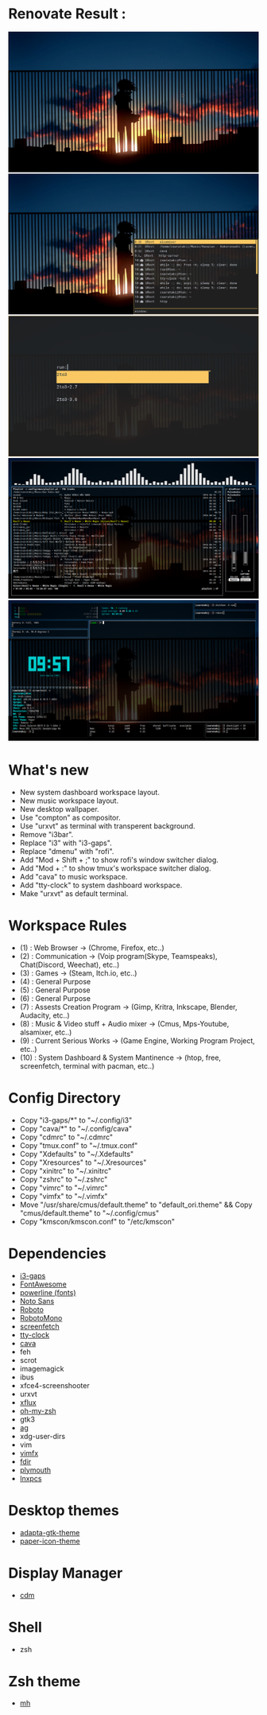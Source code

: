 # Renovate Result :
![normal](screenshots/normal.png)
![switch window](screenshots/switch_window.png)
![dmenu replacement](screenshots/dmenu_replcement.png)
![workspace 8](screenshots/workspace8.png)
![workspace 10](screenshots/workspace10.png)

# What's new
- New system dashboard workspace layout.
- New music workspace layout.
- New desktop wallpaper.
- Use "compton" as compositor.
- Use "urxvt" as terminal with transperent background.
- Remove "i3bar".
- Replace "i3" with "i3-gaps".
- Replace "dmenu" with "rofi".
- Add "Mod + Shift + ;" to show rofi's window switcher dialog.
- Add "Mod + :" to show tmux's workspace switcher dialog.
- Add "cava" to music workspace.
- Add "tty-clock" to system dashboard workspace.
- Make "urxvt" as default terminal.

# Workspace Rules
- (1) : Web Browser -> (Chrome, Firefox, etc..)
- (2) : Communication -> (Voip program(Skype, Teamspeaks), Chat(Discord, Weechat), etc..)
- (3) : Games -> (Steam, Itch.io, etc..)
- (4) : General Purpose
- (5) : General Purpose
- (6) : General Purpose
- (7) : Assests Creation Program -> (Gimp, Kritra, Inkscape, Blender, Audacity, etc..)
- (8) : Music & Video stuff + Audio mixer -> (Cmus, Mps-Youtube, alsamixer, etc..)
- (9) : Current Serious Works -> (Game Engine, Working Program Project, etc..)
- (10) : System Dashboard & System Mantinence -> (htop, free, screenfetch, terminal with pacman, etc..)

# Config Directory
- Copy "i3-gaps/*" to "~/.config/i3"
- Copy "cava/*" to "~/.config/cava"
- Copy "cdmrc" to "~/.cdmrc"
- Copy "tmux.conf" to "~/.tmux.conf"
- Copy "Xdefaults" to "~/.Xdefaults"
- Copy "Xresources" to "~/.Xresources"
- Copy "xinitrc" to "~/.xinitrc"
- Copy "zshrc" to "~/.zshrc"
- Copy "vimrc" to "~/.vimrc"
- Copy "vimfx" to "~/.vimfx"
- Move "/usr/share/cmus/default.theme" to "default_ori.theme" && Copy "cmus/default.theme" to "~/.config/cmus"
- Copy "kmscon/kmscon.conf" to "/etc/kmscon"

# Dependencies
- [i3-gaps](https://github.com/Airblader/i3)
- [FontAwesome](https://github.com/FortAwesome/Font-Awesome)
- [powerline (fonts)](https://github.com/powerline/fonts)
- [Noto Sans](https://fonts.google.com/specimen/Noto+Sans)
- [Roboto](https://fonts.google.com/specimen/Roboto)
- [RobotoMono](https://fonts.google.com/specimen/Roboto+Mono)
- [screenfetch](https://github.com/KittyKatt/screenFetch)
- [tty-clock](https://github.com/xorg62/tty-clock)
- [cava](https://github.com/karlstav/cava)
- feh
- scrot
- imagemagick
- ibus
- xfce4-screenshooter
- urxvt
- [xflux](https://justgetflux.com/)
- [oh-my-zsh](https://github.com/robbyrussell/oh-my-zsh)
- gtk3
- [ag](https://github.com/ggreer/the_silver_searcher)
- xdg-user-dirs
- vim
- [vimfx](https://github.com/akhodakivskiy/VimFx)
- [fdir](https://github.com/RealtimeBagIdea/FDir)
- [plymouth](https://www.freedesktop.org/wiki/Software/Plymouth)
- [lnxpcs](https://github.com/jstpcs/lnxpcs)

# Desktop themes
- [adapta-gtk-theme](https://github.com/adapta-project/adapta-gtk-theme)
- [paper-icon-theme](https://github.com/snwh/paper-icon-theme)

# Display Manager
- [cdm](https://github.com/ghost1227/cdm)

# Shell
- zsh

# Zsh theme
- [mh](https://github.com/robbyrussell/oh-my-zsh/blob/master/themes/mh.zsh-theme)

